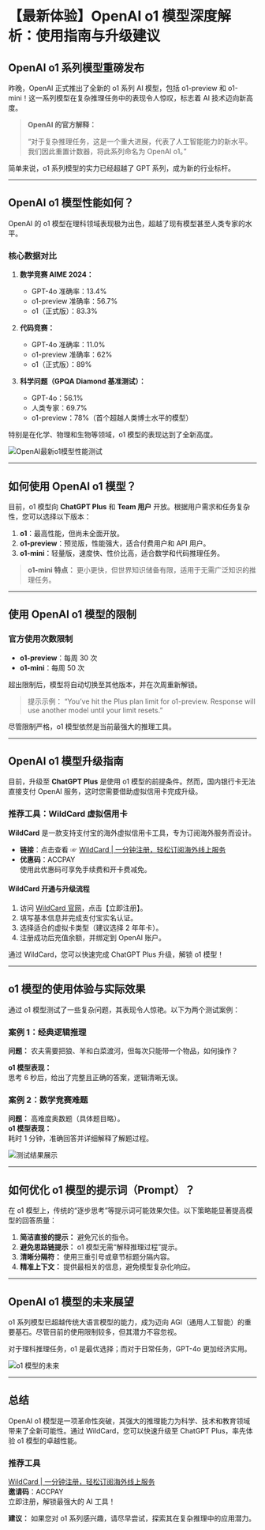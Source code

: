 # 【最新体验】OpenAI o1 模型深度解析：使用指南与升级建议

## OpenAI o1 系列模型重磅发布

昨晚，OpenAI 正式推出了全新的 o1 系列 AI 模型，包括 o1-preview 和 o1-mini！这一系列模型在复杂推理任务中的表现令人惊叹，标志着 AI 技术迈向新高度。

> **OpenAI 的官方解释：**
>
> “对于复杂推理任务，这是一个重大进展，代表了人工智能能力的新水平。我们因此重置计数器，将此系列命名为 OpenAI o1。”

简单来说，o1 系列模型的实力已经超越了 GPT 系列，成为新的行业标杆。

---

## OpenAI o1 模型性能如何？

OpenAI 的 o1 模型在理科领域表现极为出色，超越了现有模型甚至人类专家的水平。

### 核心数据对比
1. **数学竞赛 AIME 2024：**
   - GPT-4o 准确率：13.4%
   - o1-preview 准确率：56.7%
   - o1（正式版）：83.3%

2. **代码竞赛：**
   - GPT-4o 准确率：11.0%
   - o1-preview 准确率：62%
   - o1（正式版）：89%

3. **科学问题（GPQA Diamond 基准测试）：**
   - GPT-4o：56.1%
   - 人类专家：69.7%
   - o1-preview：78%（首个超越人类博士水平的模型）

特别是在化学、物理和生物等领域，o1 模型的表现达到了全新高度。

![OpenAI最新o1模型性能测试](https://cdn.spoock.com/gpt/3689183b9463ee92.webp)

---

## 如何使用 OpenAI o1 模型？

目前，o1 模型向 **ChatGPT Plus** 和 **Team 用户** 开放。根据用户需求和任务复杂性，您可以选择以下版本：
1. **o1**：最高性能，但尚未全面开放。
2. **o1-preview**：预览版，性能强大，适合付费用户和 API 用户。
3. **o1-mini**：轻量版，速度快、性价比高，适合数学和代码推理任务。

> **o1-mini 特点：**
> 更小更快，但世界知识储备有限，适用于无需广泛知识的推理任务。

---

## 使用 OpenAI o1 模型的限制

### 官方使用次数限制
- **o1-preview**：每周 30 次
- **o1-mini**：每周 50 次

超出限制后，模型将自动切换至其他版本，并在次周重新解锁。

> 提示示例：
> “You’ve hit the Plus plan limit for o1-preview. Response will use another model until your limit resets.”

尽管限制严格，o1 模型依然是当前最强大的推理工具。

---

## OpenAI o1 模型升级指南

目前，升级至 **ChatGPT Plus** 是使用 o1 模型的前提条件。然而，国内银行卡无法直接支付 OpenAI 服务，这时您需要借助虚拟信用卡完成升级。

### 推荐工具：WildCard 虚拟信用卡
**WildCard** 是一款支持支付宝的海外虚拟信用卡工具，专为订阅海外服务而设计。

- **链接**：点击查看 ☞ [WildCard | 一分钟注册，轻松订阅海外线上服务](https://bit.ly/bewildcard)
- **优惠码**：ACCPAY  
  使用此优惠码可享免手续费和开卡费减免。

#### WildCard 开通与升级流程
1. 访问 [WildCard 官网](https://bit.ly/bewildcard)，点击【立即注册】。
2. 填写基本信息并完成支付宝实名认证。
3. 选择适合的虚拟卡类型（建议选择 2 年年卡）。
4. 注册成功后充值余额，并绑定到 OpenAI 账户。

通过 WildCard，您可以快速完成 ChatGPT Plus 升级，解锁 o1 模型！

---

## o1 模型的使用体验与实际效果

通过 o1 模型测试了一些复杂问题，其表现令人惊艳。以下为两个测试案例：

### 案例 1：经典逻辑推理
**问题：** 农夫需要把狼、羊和白菜渡河，但每次只能带一个物品，如何操作？

**o1 模型表现：**  
思考 6 秒后，给出了完整且正确的答案，逻辑清晰无误。

### 案例 2：数学竞赛难题
**问题：** 高难度奥数题（具体题目略）。  
**o1 模型表现：**  
耗时 1 分钟，准确回答并详细解释了解题过程。

![测试结果展示](https://cdn.spoock.com/gpt/dc0884509dab5899.webp)

---

## 如何优化 o1 模型的提示词（Prompt）？

在 o1 模型上，传统的“逐步思考”等提示词可能效果欠佳。以下策略能显著提高模型的回答质量：

1. **简洁直接的提示：** 避免冗长的指令。
2. **避免思路链提示：** o1 模型无需“解释推理过程”提示。
3. **清晰分隔符：** 使用三重引号或章节标题分隔内容。
4. **精准上下文：** 提供最相关的信息，避免模型复杂化响应。

---

## OpenAI o1 模型的未来展望

o1 系列模型已超越传统大语言模型的能力，成为迈向 AGI（通用人工智能）的重要基石。尽管目前的使用限制较多，但其潜力不容忽视。

对于理科推理任务，o1 是最优选择；而对于日常任务，GPT-4o 更加经济实用。

![o1 模型的未来](https://cdn.spoock.com/gpt/964a78892dce6c87.webp)

---

## 总结

OpenAI o1 模型是一项革命性突破，其强大的推理能力为科学、技术和教育领域带来了全新可能性。通过 WildCard，您可以快速升级至 ChatGPT Plus，率先体验 o1 模型的卓越性能。

### 推荐工具
[WildCard | 一分钟注册，轻松订阅海外线上服务](https://bit.ly/bewildcard)  
**邀请码**：ACCPAY  
立即注册，解锁最强大的 AI 工具！

**建议：** 如果您对 o1 系列感兴趣，请尽早尝试，探索其在复杂推理中的应用潜力。
